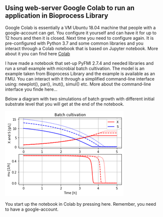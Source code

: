 ## Using web-server Google Colab to run an application in Bioprocess Library

Google Colab is essentially a VM Ubuntu 18.04 machine that people with a google-account can get. You configure it yourself and can have it for up to 12 hours and then it is closed. Next time you need to configure again. It is pre-configured with Python 3.7 and some common libraries and you interact through a Colab notebook that is based on Jupyter notebook. More about it you can find here
[Colab](https://colab.research.google.com/?utm_source=scs-index#)

I have made a notebook that set-up PyFMI 2.7.4 and needed libraries and run a small example with microbial batch cultivation.
The model is an example taken from Bioprocess Library and the example is available as an FMU. You can interact with it through a simplified
command-line interface using: newplot(), par(), inut(), simuI() etc. More about the command-line interface you finde here...

Below a diagram with two simulations of batch growth with different initial substrate level that you will get at the end of the notebook.

![](Fig1_BPL_TEST2_Batch_VS_0_varied.png)

You start up the notebook in Colab by pressing here.  Remember, you need to have a google-account.
